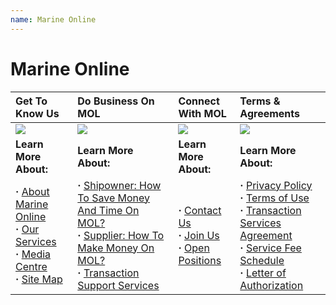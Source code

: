 ```yaml
---
name: Marine Online
---
```


# Marine Online

|**Get To Know Us**|**Do Business On MOL**|**Connect With MOL**|**Terms & Agreements**|
|:---|:---|:---|:---|
|![](https://bwec-file.oss-cn-hongkong.aliyuncs.com/cms/b2356400-0e65-11e9-9751-7b11b84e7cce.png)|![](https://bwec-file.oss-cn-hongkong.aliyuncs.com/cms/b3e90770-0e65-11e9-9751-7b11b84e7cce.png)|![](https://bwec-file.oss-cn-hongkong.aliyuncs.com/cms/b55b3510-0e65-11e9-9751-7b11b84e7cce.png)|![](https://bwec-file.oss-cn-hongkong.aliyuncs.com/cms/d745ea80-0e65-11e9-9751-7b11b84e7cce.png)|
|**Learn More About:**|**Learn More About:**|**Learn More About:**|**Learn More About:**|
|**&middot;** [About Marine Online](https://aboutus.emarineonline.com/docs/knowus/aboutus)<br>**&middot;** [Our Services](https://aboutus.emarineonline.com/docs/knowus/ourservices)<br>**&middot;** [Media Centre](https://aboutus.emarineonline.com/docs/knowus/mediacentre)<br>**&middot;** [Site Map](https://aboutus.emarineonline.com/docs/knowus/sitemap)|**&middot;** [Shipowner: How To Save Money And Time On MOL?](https://aboutus.emarineonline.com/docs/business/business_shipowner)<br>**&middot;** [Supplier: How To Make Money On MOL?](https://aboutus.emarineonline.com/docs/business/business_supplier)<br>**&middot;** [Transaction Support Services](https://aboutus.emarineonline.com/docs/business/business_support)|**&middot;** [Contact Us](https://aboutus.emarineonline.com/docs/connect/contactus)<br>**&middot;** [Join Us](https://aboutus.emarineonline.com/docs/connect/joinus)<br>**&middot;** [Open Positions](https://aboutus.emarineonline.com/docs/connect/job)|**&middot;** [Privacy Policy](https://aboutus.emarineonline.com/docs/terms/policy)<br>**&middot;** [Terms of Use](https://aboutus.emarineonline.com/docs/terms/tnc)<br>**&middot;** [Transaction Services Agreement](https://aboutus.emarineonline.com/docs/terms/agreement)<br>**&middot;** [Service Fee Schedule](https://aboutus.emarineonline.com/docs/terms/fee)<br>**&middot;** [Letter of Authorization](https://aboutus.emarineonline.com/docs/terms/loa)|
